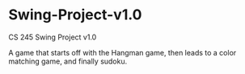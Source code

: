 # Swing-Project-v1.0
CS 245 Swing Project v1.0

A game that starts off with the Hangman game, then leads to a color matching game, and finally sudoku.
